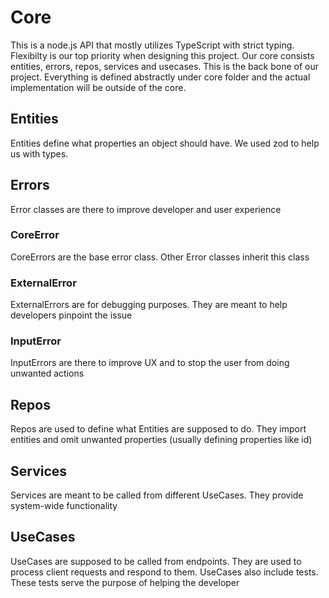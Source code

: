 # Core
This is a node.js API that mostly utilizes TypeScript with strict typing. Flexibilty is our top priority when designing this project.
Our core consists entities, errors, repos, services and usecases. This is the back bone of our project.
Everything is defined abstractly under core folder and the actual implementation will be outside of the core.

## Entities
Entities define what properties an object should have. We used zod to help us with types.

## Errors
Error classes are there to improve developer and user experience

### CoreError
CoreErrors are the base error class. Other Error classes inherit this class

### ExternalError
ExternalErrors are for debugging purposes. They are meant to help developers pinpoint the issue

### InputError
InputErrors are there to improve UX and to stop the user from doing unwanted actions

## Repos
<!-- TODO: re-iterate -->
Repos are used to define what Entities are supposed to do. They import entities and omit unwanted properties (usually defining properties like id)

## Services
Services are meant to be called from different UseCases. They provide system-wide functionality

## UseCases
UseCases are supposed to be called from endpoints. They are used to process client requests and respond to them. UseCases also include tests. These tests serve the purpose of helping the developer <!-- in what way -->

